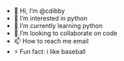 - 👋 Hi, I’m @cdibby
- 👀 I’m interested in python
- 🌱 I’m currently learning python
- 💞️ I’m looking to collaborate on code
- 📫 How to reach me email
- ⚡ Fun fact: i like baseball

<!---
cdibby/cdibby is a ✨ special ✨ repository because its `README.md` (this file) appears on your GitHub profile.
You can click the Preview link to take a look at your changes.
--->
